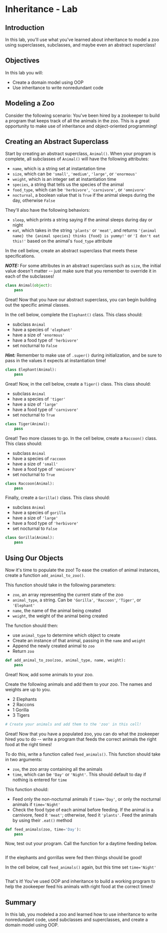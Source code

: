 
# Inheritance - Lab

## Introduction

In this lab, you'll use what you've learned about inheritance to model a zoo using superclasses, subclasses, and maybe even an abstract superclass!

## Objectives

In this lab you will: 

- Create a domain model using OOP 
- Use inheritance to write nonredundant code 

## Modeling a Zoo

Consider the following scenario:  You've been hired by a zookeeper to build a program that keeps track of all the animals in the zoo.  This is a great opportunity to make use of inheritance and object-oriented programming!

## Creating an Abstract Superclass

Start by creating an abstract superclass, `Animal()`.  When your program is complete, all subclasses of `Animal()` will have the following attributes:

* `name`, which is a string set at instantation time
* `size`, which can be `'small'`, `'medium'`, `'large'`, or `'enormous'` 
* `weight`, which is an integer set at instantiation time 
* `species`, a string that tells us the species of the animal
* `food_type`, which can be `'herbivore'`, `'carnivore'`, or `'omnivore'`
* `nocturnal`, a boolean value that is `True` if the animal sleeps during the day, otherwise `False`

They'll also have the following behaviors:

* `sleep`, which prints a string saying if the animal sleeps during day or night
* `eat`, which takes in the string `'plants'` or `'meat'`, and returns `'{animal name} the {animal species} thinks {food} is yummy!'` or `'I don't eat this!'` based on the animal's `food_type` attribute 

In the cell below, create an abstract superclass that meets these specifications.

**_NOTE:_** For some attributes in an abstract superclass such as `size`, the initial value doesn't matter -- just make sure that you remember to override it in each of the subclasses!


```python
class Animal(object):
    pass
```

Great! Now that you have our abstract superclass, you can begin building out the specific animal classes.

In the cell below, complete the `Elephant()` class.  This class should:

* subclass `Animal` 
* have a species of `'elephant'` 
* have a size of `'enormous'` 
* have a food type of `'herbivore'` 
* set nocturnal to `False` 

**_Hint:_** Remember to make use of `.super()` during initialization, and be sure to pass in the values it expects at instantiation time!


```python
class Elephant(Animal):
    pass
```

Great! Now, in the cell below, create a `Tiger()` class.  This class should: 

* subclass `Animal` 
* have a species of `'tiger'` 
* have a size of `'large'` 
* have a food type of `'carnivore'` 
* set nocturnal to `True` 


```python
class Tiger(Animal):
    pass
```

Great! Two more classes to go. In the cell below, create a `Raccoon()` class. This class should:

* subclass `Animal` 
* have a species of `raccoon` 
* have a size of `'small'` 
* have a food type of `'omnivore'` 
* set nocturnal to `True` 


```python
class Raccoon(Animal):
    pass
```

Finally, create a `Gorilla()` class. This class should:

* subclass `Animal` 
* have a species of `gorilla` 
* have a size of `'large'` 
* have a food type of `'herbivore'` 
* set nocturnal to `False` 


```python
class Gorilla(Animal):
    pass
```

## Using Our Objects

Now it's time to populate the zoo! To ease the creation of animal instances, create a function `add_animal_to_zoo()`.

This function should take in the following parameters:

* `zoo`, an array representing the current state of the zoo 
* `animal_type`, a string.  Can be `'Gorilla'`, `'Raccoon'`, `'Tiger'`, or `'Elephant'` 
* `name`, the name of the animal being created 
* `weight`, the weight of the animal being created 

The function should then:

* use `animal_type` to determine which object to create
* Create an instance of that animal, passing in the `name` and `weight`
* Append the newly created animal to `zoo`
* Return `zoo`


```python
def add_animal_to_zoo(zoo, animal_type, name, weight):
    pass
```

Great! Now, add some animals to your zoo. 

Create the following animals and add them to your zoo.  The names and weights are up to you.

* 2 Elephants
* 2 Raccons
* 1 Gorilla
* 3 Tigers


```python
# Create your animals and add them to the 'zoo' in this cell!
```

Great! Now that you have a populated zoo, you can do what the zookeeper hired you to do -- write a program that feeds the correct animals the right food at the right times!

To do this, write a function called `feed_animals()`. This function should take in two arguments:

* `zoo`, the zoo array containing all the animals
* `time`, which can be `'Day'` or `'Night'`.  This should default to day if nothing is entered for `time` 

This function should:

* Feed only the non-nocturnal animals if `time='Day'`, or only the nocturnal animals if `time='Night'`
* Check the food type of each animal before feeding.  If the animal is a carnivore, feed it `'meat'`; otherwise, feed it `'plants'`. Feed the animals by using their `.eat()` method 


```python
def feed_animals(zoo, time='Day'):
    pass
```

Now, test out your program.  Call the function for a daytime feeding below.


```python

```

If the elephants and gorrillas were fed then things should be good!

In the cell below, call `feed_animals()` again, but this time set `time='Night'`


```python

```

That's it! You've used OOP and inheritance to build a working program to help the zookeeper feed his animals with right food at the correct times!

## Summary

In this lab, you modeled a zoo and learned how to use inheritance to write nonredundant code, used subclasses and superclasses, and create a domain model using OOP.
